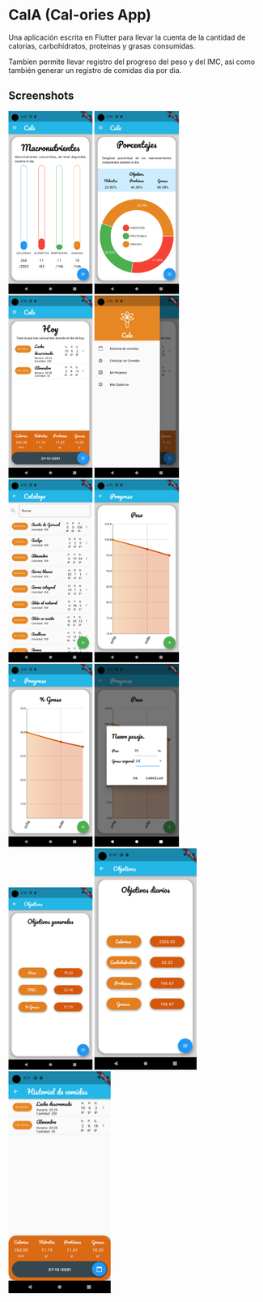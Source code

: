 # CalA (Cal-ories App)

Una aplicación escrita en Flutter para llevar la cuenta de la cantidad de calorias, carbohidratos, proteinas y grasas consumidas.

Tambíen permite llevar registro del progreso del peso y del IMC, asi como también generar un registro de comidas dia por dia.

## Screenshots
<div style="display: inline;">
  <img src="screenshots/screenshot-1.png?raw=true" width="33%">
  <img src="screenshots/screenshot-2.png?raw=true" width="33%">
  <img src="screenshots/screenshot-3.png?raw=true" width="33%">
</div>
<div style="display: inline;">
<img src="screenshots/screenshot-4.png?raw=true" width="33%">
<img src="screenshots/screenshot-5.png?raw=true" width="33%">
<img src="screenshots/screenshot-6.png?raw=true" width="33%">
  </div>

<div style="display: inline;">
<img src="screenshots/screenshot-7.png?raw=true" width="33%">
<img src="screenshots/screenshot-8.png?raw=true" width="33%">
<img src="screenshots/screenshot-9.png?raw=true" width="33%">
  </div>

<div style="display: inline;">
<img src="screenshots/screenshot-10.png?raw=true" width="40%">
<img src="screenshots/screenshot-11.png?raw=true" width="40%">
</div>




